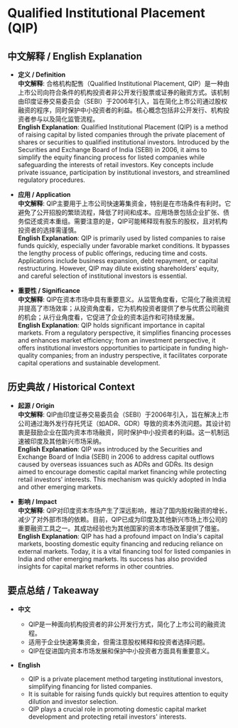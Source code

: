 # Qualified Institutional Placement (QIP)

## 中文解释 / English Explanation

* **定义 / Definition**  
  **中文解释**: 合格机构配售（Qualified Institutional Placement, QIP）是一种由上市公司向符合条件的机构投资者非公开发行股票或证券的融资方式。该机制由印度证券交易委员会（SEBI）于2006年引入，旨在简化上市公司通过股权融资的程序，同时保护中小投资者的利益。核心概念包括非公开发行、机构投资者参与以及简化监管流程。  
  **English Explanation**: Qualified Institutional Placement (QIP) is a method of raising capital by listed companies through the private placement of shares or securities to qualified institutional investors. Introduced by the Securities and Exchange Board of India (SEBI) in 2006, it aims to simplify the equity financing process for listed companies while safeguarding the interests of retail investors. Key concepts include private issuance, participation by institutional investors, and streamlined regulatory procedures.

* **应用 / Application**  
  **中文解释**: QIP主要用于上市公司快速筹集资金，特别是在市场条件有利时。它避免了公开招股的繁琐流程，降低了时间和成本。应用场景包括企业扩张、债务偿还或资本重组。需要注意的是，QIP可能稀释现有股东的股权，且对机构投资者的选择需谨慎。  
  **English Explanation**: QIP is primarily used by listed companies to raise funds quickly, especially under favorable market conditions. It bypasses the lengthy process of public offerings, reducing time and costs. Applications include business expansion, debt repayment, or capital restructuring. However, QIP may dilute existing shareholders' equity, and careful selection of institutional investors is essential.

* **重要性 / Significance**  
  **中文解释**: QIP在资本市场中具有重要意义。从监管角度看，它简化了融资流程并提高了市场效率；从投资角度看，它为机构投资者提供了参与优质公司融资的机会；从行业角度看，它促进了企业的资本运作和可持续发展。  
  **English Explanation**: QIP holds significant importance in capital markets. From a regulatory perspective, it simplifies financing processes and enhances market efficiency; from an investment perspective, it offers institutional investors opportunities to participate in funding high-quality companies; from an industry perspective, it facilitates corporate capital operations and sustainable development.

## 历史典故 / Historical Context

* **起源 / Origin**  
  **中文解释**: QIP由印度证券交易委员会（SEBI）于2006年引入，旨在解决上市公司通过海外发行存托凭证（如ADR、GDR）导致的资本外流问题。其设计初衷是鼓励企业在国内资本市场融资，同时保护中小投资者的利益。这一机制迅速被印度及其他新兴市场采纳。  
  **English Explanation**: QIP was introduced by the Securities and Exchange Board of India (SEBI) in 2006 to address capital outflows caused by overseas issuances such as ADRs and GDRs. Its design aimed to encourage domestic capital market financing while protecting retail investors' interests. This mechanism was quickly adopted in India and other emerging markets.

* **影响 / Impact**  
  **中文解释**: QIP对印度资本市场产生了深远影响，推动了国内股权融资的增长，减少了对外部市场的依赖。目前，QIP已成为印度及其他新兴市场上市公司的重要融资工具之一。其成功经验也为其他国家的资本市场改革提供了借鉴。  
  **English Explanation**: QIP has had a profound impact on India's capital markets, boosting domestic equity financing and reducing reliance on external markets. Today, it is a vital financing tool for listed companies in India and other emerging markets. Its success has also provided insights for capital market reforms in other countries.

## 要点总结 / Takeaway

* **中文**  
  - QIP是一种面向机构投资者的非公开发行方式，简化了上市公司的融资流程。  
  - 适用于企业快速筹集资金，但需注意股权稀释和投资者选择问题。  
  - QIP在促进国内资本市场发展和保护中小投资者方面具有重要意义。

* **English**  
  - QIP is a private placement method targeting institutional investors, simplifying financing for listed companies.  
  - It is suitable for raising funds quickly but requires attention to equity dilution and investor selection.  
  - QIP plays a crucial role in promoting domestic capital market development and protecting retail investors' interests.